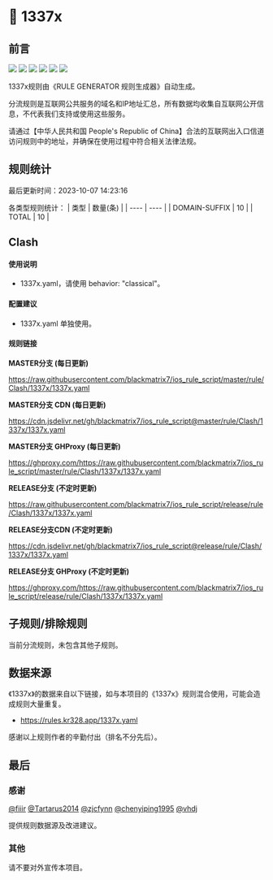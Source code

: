 # 🧸 1337x

## 前言

![](https://shields.io/badge/-移除重复规则-ff69b4) ![](https://shields.io/badge/-DOMAIN与DOMAIN--SUFFIX合并-green) ![](https://shields.io/badge/-DOMAIN--SUFFIX间合并-critical) ![](https://shields.io/badge/-DOMAIN与DOMAIN--KEYWORD合并-9cf) ![](https://shields.io/badge/-DOMAIN--SUFFIX与DOMAIN--KEYWORD合并-blue) ![](https://shields.io/badge/-IP--CIDR(6)合并-blueviolet) 

1337x规则由《RULE GENERATOR 规则生成器》自动生成。

分流规则是互联网公共服务的域名和IP地址汇总，所有数据均收集自互联网公开信息，不代表我们支持或使用这些服务。

请通过【中华人民共和国 People's Republic of China】合法的互联网出入口信道访问规则中的地址，并确保在使用过程中符合相关法律法规。

## 规则统计

最后更新时间：2023-10-07 14:23:16

各类型规则统计：
| 类型 | 数量(条)  | 
| ---- | ----  |
| DOMAIN-SUFFIX | 10  | 
| TOTAL | 10  | 


## Clash 

#### 使用说明
- 1337x.yaml，请使用 behavior: "classical"。

#### 配置建议
- 1337x.yaml 单独使用。

#### 规则链接
**MASTER分支 (每日更新)**

https://raw.githubusercontent.com/blackmatrix7/ios_rule_script/master/rule/Clash/1337x/1337x.yaml

**MASTER分支 CDN (每日更新)**

https://cdn.jsdelivr.net/gh/blackmatrix7/ios_rule_script@master/rule/Clash/1337x/1337x.yaml

**MASTER分支 GHProxy (每日更新)**

https://ghproxy.com/https://raw.githubusercontent.com/blackmatrix7/ios_rule_script/master/rule/Clash/1337x/1337x.yaml

**RELEASE分支 (不定时更新)**

https://raw.githubusercontent.com/blackmatrix7/ios_rule_script/release/rule/Clash/1337x/1337x.yaml

**RELEASE分支CDN (不定时更新)**

https://cdn.jsdelivr.net/gh/blackmatrix7/ios_rule_script@release/rule/Clash/1337x/1337x.yaml

**RELEASE分支 GHProxy (不定时更新)**

https://ghproxy.com/https://raw.githubusercontent.com/blackmatrix7/ios_rule_script/release/rule/Clash/1337x/1337x.yaml

## 子规则/排除规则


当前分流规则，未包含其他子规则。

## 数据来源

《1337x》的数据来自以下链接，如与本项目的《1337x》规则混合使用，可能会造成规则大量重复。

- https://rules.kr328.app/1337x.yaml


感谢以上规则作者的辛勤付出（排名不分先后）。

## 最后

### 感谢

[@fiiir](https://github.com/fiiir) [@Tartarus2014](https://github.com/Tartarus2014) [@zjcfynn](https://github.com/zjcfynn) [@chenyiping1995](https://github.com/chenyiping1995) [@vhdj](https://github.com/vhdj)

提供规则数据源及改进建议。

### 其他

请不要对外宣传本项目。